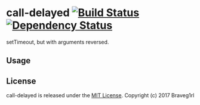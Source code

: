 # call-delayed [![Build Status](https://travis-ci.org/braveg1rl/call-delayed.png?branch=master)](https://travis-ci.org/braveg1rl/call-delayed) [![Dependency Status](https://david-dm.org/braveg1rl/call-delayed.png)](https://david-dm.org/braveg1rl/call-delayed)

setTimeout, but with arguments reversed.

## Usage



## License

call-delayed is released under the [MIT License](http://opensource.org/licenses/MIT).
Copyright (c) 2017 Braveg1rl